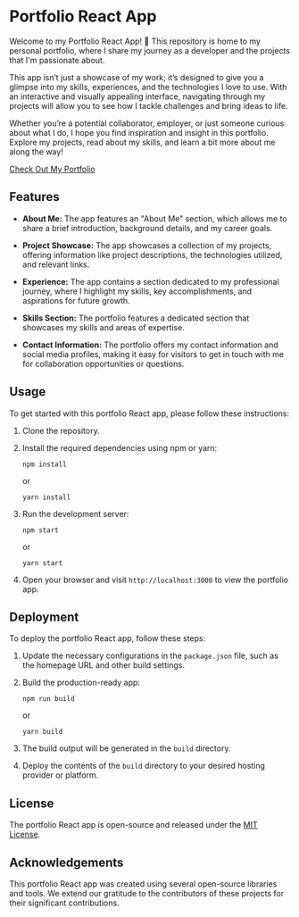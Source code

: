 # Portfolio React App

Welcome to my Portfolio React App! 🌟 This repository is home to my personal portfolio, where I share my journey as a developer and the projects that I'm passionate about.

This app isn’t just a showcase of my work; it’s designed to give you a glimpse into my skills, experiences, and the technologies I love to use. With an interactive and visually appealing interface, navigating through my projects will allow you to see how I tackle challenges and bring ideas to life.

Whether you’re a potential collaborator, employer, or just someone curious about what I do, I hope you find inspiration and insight in this portfolio. Explore my projects, read about my skills, and learn a bit more about me along the way!

 [Check Out My Portfolio](https://sandesh-subedi.github.io)

## Features

- **About Me:** The app features an "About Me" section, which allows me to share a brief introduction, background details, and my career goals.

- **Project Showcase:** The app showcases a collection of my projects, offering information like project descriptions, the technologies utilized, and relevant links.
 
- **Experience:** The app contains a section dedicated to my professional journey, where I highlight my skills, key accomplishments, and aspirations for future growth.
  
- **Skills Section:** The portfolio features a dedicated section that showcases my skills and areas of expertise.

- **Contact Information:** The portfolio offers my contact information and social media profiles, making it easy for visitors to get in touch with me for collaboration opportunities or questions.

## Usage

To get started with this portfolio React app, please follow these instructions:

1. Clone the repository.

2. Install the required dependencies using npm or yarn:
   ```
   npm install
   ```
   or
   ```
   yarn install
   ```

3. Run the development server:
   ```
   npm start
   ```
   or
   ```
   yarn start
   ```

4. Open your browser and visit `http://localhost:3000` to view the portfolio app.

## Deployment

To deploy the portfolio React app, follow these steps:

1. Update the necessary configurations in the `package.json` file, such as the homepage URL and other build settings.

2. Build the production-ready app:
   ```
   npm run build
   ```
   or
   ```
   yarn build
   ```

3. The build output will be generated in the `build` directory.

4. Deploy the contents of the `build` directory to your desired hosting provider or platform.

## License

The portfolio React app is open-source and released under the [MIT License](LICENSE).

## Acknowledgements

This portfolio React app was created using several open-source libraries and tools. We extend our gratitude to the contributors of these projects for their significant contributions.
